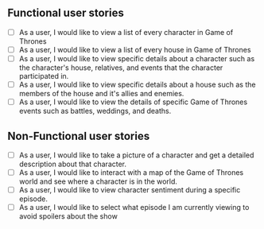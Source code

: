 ## Functional user stories

- [ ] As a user, I would like to view a list of every character in Game of Thrones
- [ ] As a user, I would like to view a list of every house in Game of Thrones
- [ ] As a user, I would like to view specific details about a character such as the character's house, relatives, and events that the character participated in.
- [ ] As a user, I would like to view specific details about a house such as the members of the house and it's allies and enemies.
- [ ] As a user, I would like to view the details of specific Game of Thrones events such as battles, weddings, and deaths.

## Non-Functional user stories

- [ ] As a user, I would like to take a picture of a character and get a detailed description about that character.
- [ ] As a user, I would like to interact with a map of the Game of Thrones world and see where a character is in the world.
- [ ] As a user, I would like to view character sentiment during a specific episode.
- [ ] As a user, I would like to select what episode I am currently viewing to avoid spoilers about the show
